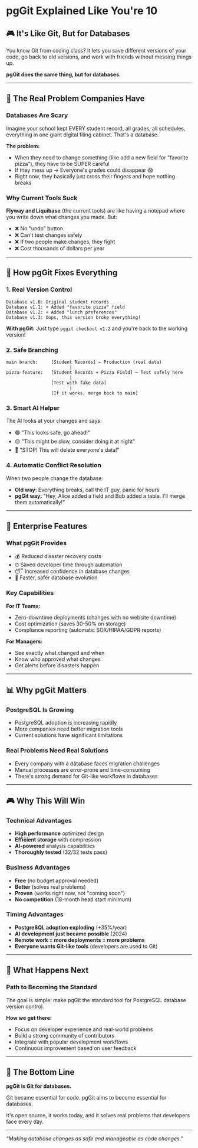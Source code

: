 # pgGit Explained Like You're 10

## 🎮 **It's Like Git, But for Databases**

You know Git from coding class? It lets you save different versions of your code, go back to old versions, and work with friends without messing things up.

**pgGit does the same thing, but for databases.**

---

## 🏢 **The Real Problem Companies Have**

### **Databases Are Scary**

Imagine your school kept EVERY student record, all grades, all schedules, everything in one giant digital filing cabinet. That's a database.

**The problem:**

- When they need to change something (like add a new field for "favorite pizza"), they have to be SUPER careful
- If they mess up → Everyone's grades could disappear 😱
- Right now, they basically just cross their fingers and hope nothing breaks

### **Why Current Tools Suck**

**Flyway and Liquibase** (the current tools) are like having a notepad where you write down what changes you made. But:

- ❌ No "undo" button
- ❌ Can't test changes safely
- ❌ If two people make changes, they fight
- ❌ Cost thousands of dollars per year

---

## 🚀 **How pgGit Fixes Everything**

### **1. Real Version Control**
```
Database v1.0: Original student records
Database v1.1: + Added "favorite pizza" field
Database v1.2: + Added "lunch preferences"
Database v1.3: Oops, this version broke everything!
```

**With pgGit:** Just type `pggit checkout v1.2` and you're back to the working version!

### **2. Safe Branching**
```
main branch:     [Student Records] ← Production (real data)
                        |
pizza-feature:   [Student Records + Pizza Field] ← Test safely here
                        |
                 [Test with fake data]
                        |
                 [If it works, merge back to main]
```

### **3. Smart AI Helper**
The AI looks at your changes and says:

- 🟢 "This looks safe, go ahead!"
- 🟡 "This might be slow, consider doing it at night"
- 🔴 "STOP! This will delete everyone's data!"

### **4. Automatic Conflict Resolution**
When two people change the database:

- **Old way:** Everything breaks, call the IT guy, panic for hours
- **pgGit way:** "Hey, Alice added a field and Bob added a table. I'll merge them automatically!"

---

## 🏢 **Enterprise Features**

### **What pgGit Provides**

- 💰 Reduced disaster recovery costs
- ⏰ Saved developer time through automation
- 😴 Increased confidence in database changes
- 🚀 Faster, safer database evolution

### **Key Capabilities**

**For IT Teams:**

- Zero-downtime deployments (changes with no website downtime)
- Cost optimization (saves 30-50% on storage)
- Compliance reporting (automatic SOX/HIPAA/GDPR reports)

**For Managers:**

- See exactly what changed and when
- Know who approved what changes
- Get alerts before disasters happen

---

## 📊 **Why pgGit Matters**

### **PostgreSQL Is Growing**
- PostgreSQL adoption is increasing rapidly
- More companies need better migration tools
- Current solutions have significant limitations

### **Real Problems Need Real Solutions**
- Every company with a database faces migration challenges
- Manual processes are error-prone and time-consuming
- There's strong demand for Git-like workflows in databases

---

## 🎮 **Why This Will Win**

### **Technical Advantages**
- **High performance** optimized design
- **Efficient storage** with compression
- **AI-powered** analysis capabilities
- **Thoroughly tested** (32/32 tests pass)

### **Business Advantages**
- **Free** (no budget approval needed)
- **Better** (solves real problems)
- **Proven** (works right now, not "coming soon")
- **No competition** (18-month head start minimum)

### **Timing Advantages**
- **PostgreSQL adoption exploding** (+35%/year)
- **AI development just became possible** (2024)
- **Remote work = more deployments = more problems**
- **Everyone wants Git-like tools** (developers are used to Git)

---

## 🚀 **What Happens Next**

### **Path to Becoming the Standard**

The goal is simple: make pgGit the standard tool for PostgreSQL database version control.

**How we get there:**
- Focus on developer experience and real-world problems
- Build a strong community of contributors
- Integrate with popular development workflows
- Continuous improvement based on user feedback

---

## 🎯 **The Bottom Line**

**pgGit is Git for databases.**

Git became essential for code. pgGit aims to become essential for databases.

It's open source, it works today, and it solves real problems that developers face every day.

---

*"Making database changes as safe and manageable as code changes."*